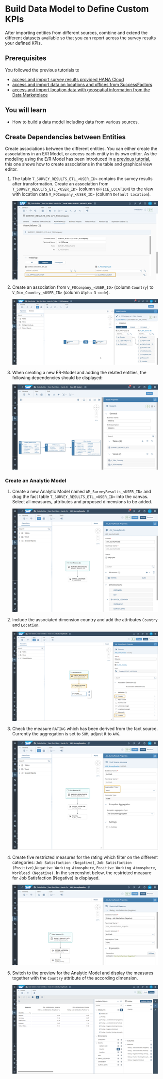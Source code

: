 # Build Data Model to Define Custom KPIs
After importing entities from different sources, combine and extend the different datasets available so that you can report across the survey results  your defined KPIs.
 

## Prerequisites
You followed the previous tutorials to 
- [access and import survey results provided HANA Cloud](../dsp_integration_1-connect_to_hana_cloud_access_data/dsp_integration_1-connect_to_hana_cloud_access_data.md/)
- [access and import data on locations and offices from SuccessFactors](../dsp_integration_3-import_sf_data/dsp_integration_3-import_sf_data.md/)
- [access and import location data with geospatial information from the Data Marketplace ](../dsp_integration_4-data-marketplace/dsp_integration_4-data-marketplace.md/)

## You will learn
  - How to build a data model including data from various sources.

  
## Create Dependencies between Entities  
Create associations between the different entities. You can either create the associations in an E/R Model, or access each entitiy in its own editor. As the modeling using the E/R Model has been introduced in [a previous tutorial](../dsp_modeling_2-create-relationships/dsp_modeling_2-create-relationships.md/), this one shows how to create associations in the table and graphical view editor.

1. The table `T_SURVEY_RESULTS_ETL_<USER_ID>` contains the survey results after transformation. Create an association from `T_SURVEY_RESULTS_ETL_<USER_ID>` (column `OFFICE_LOCATION`) to the view with location data `V_FOCompany_<USER_ID>` (column `Default Location`). 

    ![Association from Location to Company](./images-dsp_integration_5-build_data_model/DS_Assoc_Loc2Company.png) 


2. Create an association from `V_FOCompany_<USER_ID>` (column `Country`) to `V_Dim_Country_<USER_ID>` (column `Alpha 3-code`). 

    ![Association from Location to Company](./images-dsp_integration_5-build_data_model/DSP_Assoc_Company2CountryGeo2.png) 

3. When creating a new ER-Model and adding the related entities, the following dependencies should be displayed:

    ![ER-Model Overview](./images-dsp_integration_5-build_data_model/DS_ER-Model.png) 

### Create an Analytic Model
1. Create a new Analytic Model named `AM_SurveyResults_<USER_ID>` and drag the fact table `T_SURVEY_RESULTS_ETL_<USER_ID>` into the canvas. Select all measures, attributes and proposed dimensions to be added. 

    ![Analytic Model](./images-dsp_integration_5-build_data_model/DS_AM1.png) 

2. Include the associated dimension country and add the attributes `Country` and `Location`.

    ![Analytic Model](./images-dsp_integration_5-build_data_model/DS_AM3.png) 

3. Check the measure `RATING` which has been derived from the fact source. Currently the aggregation is set to `SUM`, adjust it to `AVG`.

    ![Analytic Model](./images-dsp_integration_5-build_data_model/DS_AM2.png) 

3. Create five restricted measures for the rating which filter on the different categories: `Job Satisfaction (Negative)`,  `Job Satisfaction (Positive)`,`Negative Working Atmosphere`, `Positive Working Atmosphere`, `Workload (Negative)`. 
In the screenshot below, the restricted measure for Job Satisfaction (Negative) is displayed.

    ![Analytic Model](./images-dsp_integration_5-build_data_model/DS_AM4.png)

  
4. Switch to the preview for the Analytic Model and display the measures together with the `Country` attribute of the according dimension.

    ![Analytic Model](./images-dsp_integration_5-build_data_model/DS_AM5.png)
